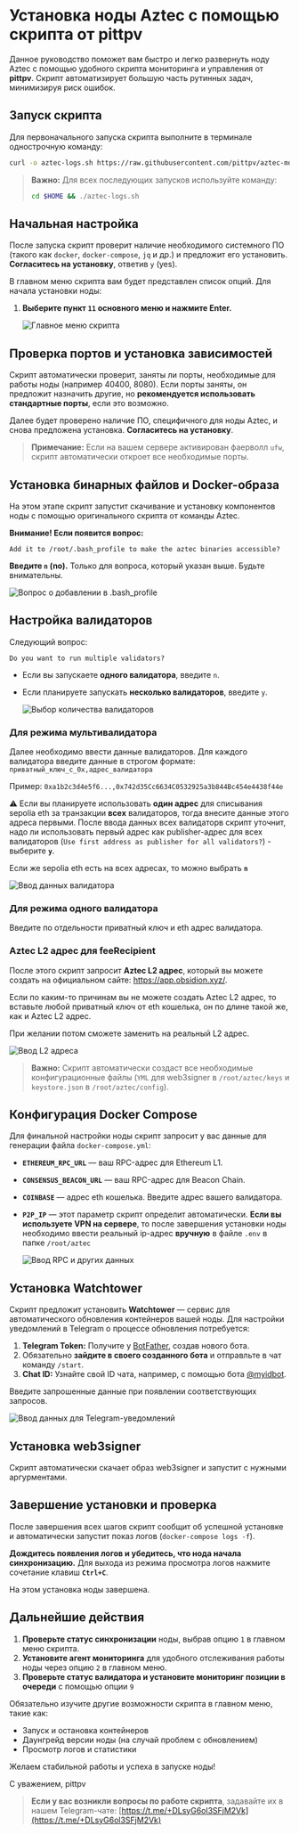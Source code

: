 # Установка ноды Aztec с помощью скрипта от pittpv

Данное руководство поможет вам быстро и легко развернуть ноду Aztec с помощью удобного скрипта мониторинга и управления от **pittpv**. Скрипт автоматизирует большую часть рутинных задач, минимизируя риск ошибок.

## Запуск скрипта

Для первоначального запуска скрипта выполните в терминале однострочную команду:

```bash
curl -o aztec-logs.sh https://raw.githubusercontent.com/pittpv/aztec-monitoring-script/main/aztec-logs.sh && chmod +x aztec-logs.sh && ./aztec-logs.sh
```

> **Важно:** Для всех последующих запусков используйте команду:
> ```bash
> cd $HOME && ./aztec-logs.sh
> ```

## Начальная настройка

После запуска скрипт проверит наличие необходимого системного ПО (такого как `docker`, `docker-compose`, `jq` и др.) и предложит его установить. **Согласитесь на установку**, ответив `y` (yes).

В главном меню скрипта вам будет представлен список опций. Для начала установки ноды:

1.  **Выберите пункт `11` основного меню и нажмите Enter.**

    ![Главное меню скрипта](https://raw.githubusercontent.com/pittpv/aztec-monitoring-script/main/other/Aztec-Install-by-Script/1.jpg)

## Проверка портов и установка зависимостей

Скрипт автоматически проверит, заняты ли порты, необходимые для работы ноды (например 40400, 8080). Если порты заняты, он предложит назначить другие, но **рекомендуется использовать стандартные порты**, если это возможно.

Далее будет проверено наличие ПО, специфичного для ноды Aztec, и снова предложена установка. **Согласитесь на установку**.

> **Примечание:** Если на вашем сервере активирован фаерволл `ufw`, скрипт автоматически откроет все необходимые порты.

## Установка бинарных файлов и Docker-образа

На этом этапе скрипт запустит скачивание и установку компонентов ноды с помощью оригинального скрипта от команды Aztec.

**Внимание! Если появится вопрос:**
```
Add it to /root/.bash_profile to make the aztec binaries accessible?
```

**Введите `n` (no).** Только для вопроса, который указан выше. Будьте внимательны.

![Вопрос о добавлении в .bash_profile](https://raw.githubusercontent.com/pittpv/aztec-monitoring-script/main/other/Aztec-Install-by-Script/2.jpg)

## Настройка валидаторов

Следующий вопрос:
```
Do you want to run multiple validators?
```

*   Если вы запускаете **одного валидатора**, введите `n`.
*   Если планируете запускать **несколько валидаторов**, введите `y`.

    ![Выбор количества валидаторов](https://raw.githubusercontent.com/pittpv/aztec-monitoring-script/main/other/Aztec-Install-by-Script/3.jpg)

### Для режима мультивалидатора

Далее необходимо ввести данные валидаторов. Для каждого валидатора введите данные в строгом формате:
`приватный_ключ_с_0x,адрес_валидатора`

Пример:
`0xa1b2c3d4e5f6...,0x742d35Cc6634C0532925a3b844Bc454e4438f44e`

⚠️ Если вы планируете использовать **один адрес** для списывания sepolia eth за транзакции **всех** валидаторов, тогда внесите данные этого адреса первыми. После ввода данных всех валидаторв скрипт уточнит, надо ли использовать первый адрес как publisher-адрес для всех валидаторов (`Use first address as publisher for all validators?`) - выберите **`y`**.

Если же sepolia eth есть на всех адресах, то можно выбрать **`n`** 

![Ввод данных валидатора](https://raw.githubusercontent.com/pittpv/aztec-monitoring-script/main/other/Aztec-Install-by-Script/4.jpg)

### Для режима одного валидатора

Введите по отдельности приватный ключ и eth адрес валидатора.

### Aztec L2 адрес для feeRecipient

После этого скрипт запросит **Aztec L2 адрес**, который вы можете создать на официальном сайте: https://app.obsidion.xyz/.

Если по каким-то причинам вы не можете создать Aztec L2 адрес, то вставьте любой приватный ключ от eth кошелька, он по длине такой же, как и Aztec L2 адрес. 

При желании потом сможете заменить на реальный L2 адрес.

![Ввод L2 адреса](https://raw.githubusercontent.com/pittpv/aztec-monitoring-script/main/other/Aztec-Install-by-Script/5.jpg)

> **Важно:** Скрипт автоматически создаст все необходимые конфигурационные файлы (`YML` для web3signer в `/root/aztec/keys` и `keystore.json` в `/root/aztec/config`).

## Конфигурация Docker Compose

Для финальной настройки ноды скрипт запросит у вас данные для генерации файла `docker-compose.yml`:

*   **`ETHEREUM_RPC_URL`** — ваш RPC-адрес для Ethereum L1.
*   **`CONSENSUS_BEACON_URL`** — ваш RPC-адрес для Beacon Chain.
*   **`COINBASE`** — адрес eth кошелька. Введите адрес вашего валидатора.
*   **`P2P_IP`** — этот параметр скрипт определит автоматически. **Если вы используете VPN на сервере**, то после завершения установки ноды необходимо ввести реальный ip-адрес **вручную** в файле `.env` в папке `/root/aztec`

    ![Ввод RPC и других данных](https://raw.githubusercontent.com/pittpv/aztec-monitoring-script/main/other/Aztec-Install-by-Script/6.jpg)

## Установка Watchtower

Скрипт предложит установить **Watchtower** — сервис для автоматического обновления контейнеров вашей ноды. Для настройки уведомлений в Telegram о процессе обновления потребуется:

1.  **Telegram Token:** Получите у [BotFather](https://t.me/BotFather), создав нового бота.
2.  Обязательно **зайдите в своего созданного бота** и отправльте в чат команду `/start`.
3.  **Chat ID:** Узнайте свой ID чата, например, с помощью бота [@myidbot](https://t.me/myidbot).

Введите запрошенные данные при появлении соответствующих запросов.

![Ввод данных для Telegram-уведомлений](https://raw.githubusercontent.com/pittpv/aztec-monitoring-script/main/other/Aztec-Install-by-Script/7.jpg)

## Установка web3signer

Скрипт автоматически скачает образ web3signer и запустит с нужными аргурментами. 

## Завершение установки и проверка

После завершения всех шагов скрипт сообщит об успешной установке и автоматически запустит показ логов (`docker-compose logs -f`).

**Дождитесь появления логов и убедитесь, что нода начала синхронизацию.** Для выхода из режима просмотра логов нажмите сочетание клавиш **`Ctrl+C`**.

На этом установка ноды завершена.

## Дальнейшие действия

1.  **Проверьте статус синхронизации** ноды, выбрав опцию `1` в главном меню скрипта.
2.  **Установите агент мониторинга** для удобного отслеживания работы ноды через опцию `2` в главном меню.
3.  **Проверьте статус валидатора и установите мониторинг позиции в очереди** с помощью опции `9` 

Обязательно изучите другие возможности скрипта в главном меню, такие как:
*   Запуск и остановка контейнеров
*   Даунгрейд версии ноды (на случай проблем с обновлением)
*   Просмотр логов и статистики

Желаем стабильной работы и успеха в запуске ноды!

С уважением,
pittpv

> **Если у вас возникли вопросы по работе скрипта**, задавайте их в нашем Telegram-чате: [https://t.me/+DLsyG6ol3SFjM2Vk](https://t.me/+DLsyG6ol3SFjM2Vk)
